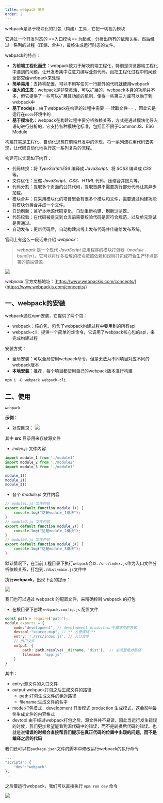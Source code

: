 ```yaml
---
title: webpack 简介
order: 2
---
```


webpack是基于模块化的打包（构建）工具，它把一切视为模块

它通过一个开发时态的 ==入口模块== 为起点，分析出所有的依赖关系，然后经过一系列的过程（压缩、合并），最终生成运行时态的文件。

webpack的特点：

- **为前端工程化而生**：webpack致力于解决前端工程化，特别是浏览器端工程化中遇到的问题，让开发者集中注意力编写业务代码，而把工程化过程中的问题全部交给webpack来处理
- **简单易用**：支持零配置，可以不用写任何一行额外的代码就使用webpack
- **强大的生态**：webpack是非常灵活、可以扩展的，webpack本身的功能并不多，但它提供了一些可以扩展其功能的机制，使得一些第三方库可以融于到webpack中
- **基于nodejs**：由于webpack在构建的过程中需要 ==读取文件== ，因此它是运行在`node`环境中的
- **基于模块化**：webpack在构建过程中要分析依赖关系，方式是通过模块化导入语句进行分析的，它支持各种模块化标准，包括但不限于CommonJS、ES6 Module

构建其实是工程化、自动化思想在前端开发中的体现，将一系列流程用代码去实现，让代码自动化地执行这一系列复杂的流程。

构建可以实现如下内容：

- 代码转换：将 *TypeScript*/*ES6* 编译成 *JavaScript*、将 *SCSS* 编译成 *CSS* 等。
- 文件优化：压缩 *JavaScript*、*CSS*、*HTML* 代码，压缩合并图片等。
- 代码分割：提取多个页面的公共代码，提取首屏不需要执行部分代码让其异步加载。
- 模块合并：在采用模块化的项目里会有很多个模块和文件，需要通过构建功能将模块分类合并成一个文件。
- 自动刷新：监听本地源代码变化，自动重新构建、刷新浏览器。
- 代码校验：在代码被提交到仓库前需要校验代码是否符合规范，以及单元测试是否通过。
- 自动发布：更新代码后，自动构建出线上发布代码并传输给发布系统。

官网上有这么一段话来介绍 *webpack*：

>*webpack* 是一个现代 *JavaScript* 应用程序的模块打包器（*module bundler*）。它可以将许多松散的模块按照依赖和规则打包成符合生产环境部署的前端资源。

![](./images/16495724443983.jpg)

*webpack* 官方文档地址：[https://www.webpackjs.com/concepts/](https://www.webpackjs.com/concepts/)

## 一、webpack的安装

webpack通过npm安装，它提供了两个包：

- webpack：核心包，包含了webpack构建过程中要用到的所有api
- webpack-cli：提供一个简单的cli命令，它调用了webpack核心包的api，来完成构建过程

安装方式：

- 全局安装：可以全局使用webpack命令，但是无法为不同项目对应不同的webpack版本
- **本地安装**：推荐，每个项目都使用自己的webpack版本进行构建

```js
npm i -D webpack webpack-cli
```

## 二、使用

```shell
webpack
```

**示例：**

- 对应目录：
 ![](./images/16495730791263.jpg)

其中 **src** 目录用来存放源文件

- *index.js* 文件内容

```js
import module_1 from './module1'
import module_2 from './module2'
import module_3 from './module3'

module_1()
module_2()
module_3()
```

- 各个 *module.js* 文件内容
```js
// module1.js 文件内容
export default function module_1() {
    console.log("这是module_1模块");
}
// module2.js 文件内容
export default function module_2() {
    console.log("这是module_2模块");
}
// module3.js 文件内容
export default function module_3() {
    console.log("这是module_3模块");
}
```

默认情况下，在当前工程目录下执行`webpack`会以`./src/index.js`作为入口文件分析依赖关系，打包到`./dist/main.js`文件中

执行**webpack**，出现下面的提示：

![](./images/16495732600677.jpg)



我们也可以通过 webpack 的配置文件，来精确控制 webpack 的打包

- 在根目录下创建 `webpack.config.js` 配置文件

```js
const path = require('path');
module.exports = {
    mode:"development", // development production生成文件的方式
    devtool:"source-map", // ** 方便调试 **
    entry: './src/index.js', // 入口文件
    // 出口文件
    output: {
        path: path.resolve(__dirname, 'dist'),  // 必须是绝对路径
        filename: 'app.js'
    }
}
```

其中：
- entry:源文件的入口文件
- output:webpack打包之后生成文件的路径
    - path:打包生成文件的绝对路径
    - filename:生成文件的名字
- mode:打包模式，development 开发模式 production 生成模式，这会影响最终生成文件的内容格式
- devtool:由于经过webpack打包之后，源文件并不易读，因此当运行发生错误的时候，我们更加希望能看到源代码中的错误，而不是转换后代码的错误。也就是说**错误的时候会直接帮我们提示在真正代码的位置中出现的问题，而不是编译之后的代码**

我们还可以在`package.json`文件的脚本中修改运行webpack的执行命令
```js
...
"scripts": {
    "dev":"webpack"
},
...
```

之后要运行webpack，我们可以直接执行 `npm run dev` 命令



![](./images/16495743331507.jpg)

